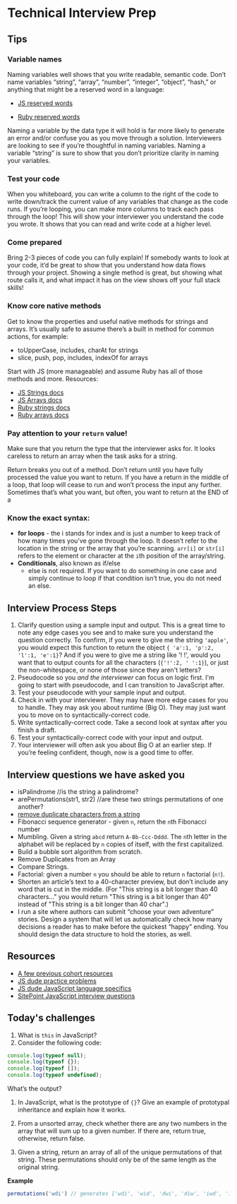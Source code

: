 # Technical Interview Prep

## Tips
### Variable names

Naming variables well shows that you write readable, semantic code. Don’t name variables “string”, “array”, “number”, “integer”, “object”, “hash,” or anything that might be a reserved word in a language:
  * [JS reserved words](http://www.javascripter.net/faq/reserved.htm)

  * [Ruby reserved words]( http://www.java2s.com/Code/Ruby/Language-Basics/Rubysreservedwords.htm)

Naming a variable by the data type it will hold is far more likely to generate an error and/or confuse you as you move through a solution. Interviewers are looking to see if you’re thoughtful in naming variables. Naming a variable “string” is sure to show that you don’t prioritize clarity in naming your variables.

### Test your code

When you whiteboard, you can write a column to the right of the code to write down/track the current value of any variables that change as the code runs. If you’re looping, you can make more columns to track each pass through the loop! This will show your interviewer you understand the code you wrote. It shows that you can read and write code at a higher level.

### Come prepared

Bring 2-3 pieces of code you can fully explain! If somebody wants to look at your code, it’d be great to show that you understand how data flows through your project. Showing a single method is great, but showing what route calls it, and what impact it has on the view shows off your full stack skills!

### Know core native methods
Get to know the properties and useful native methods for strings and arrays. It’s usually safe to assume there’s a built in method for common actions, for example:

- toUpperCase, includes, charAt for strings
- slice, push, pop, includes, indexOf for arrays

Start with JS (more manageable) and assume Ruby has all of those methods and more. Resources:
  - [JS Strings docs](https://developer.mozilla.org/en-US/docs/Web/JavaScript/Reference/Global_Objects/String#Methods_2)
  - [JS Arrays docs](https://developer.mozilla.org/en-US/docs/Web/JavaScript/Reference/Global_Objects/Array#Methods_2)
  - [Ruby strings docs](https://ruby-doc.org/core-2.2.0/String.html)
  - [Ruby arrays docs](https://ruby-doc.org/core-2.2.0/Array.html)


### Pay attention to your `return` value!

Make sure that you return the type that the interviewer asks for. It looks careless to return an array when the task asks for a string.

Return breaks you out of a method. Don’t return until you have fully processed the value you want to return. If you have a return in the middle of a loop, that loop will cease to run and won’t process the input any further. Sometimes that’s what you want, but often, you want to return at the END of a  


### Know the exact syntax:
  * **for loops** - the i stands for index and is just a number to keep track of how many times you’ve gone through the loop. It doesn’t refer to the location in the string or the array that you’re scanning. `arr[i]` or `str[i]` refers to the element or character at the `i`th position of the array/string.
  * **Conditionals**, also known as if/else
      - else is not required. If you want to do something in one case and simply continue to loop if that condition isn’t true, you do not need an else.


## Interview Process Steps

1. Clarify question using a sample input and output.  This is a great time to note any edge cases you see and to make sure you understand the question correctly.
To confirm, if you were to give me the string `'apple'`, you would expect this function to return the object `{ 'a':1, 'p':2, 'l':1, 'e':1}`?
And if you were to give me a string like '! !', would you want that to output counts for all the characters (`{'!':2, ' ':1}`), or just the non-whitespace, or none of those since they aren't letters?
2. Pseudocode so you _and the interviewer_ can focus on logic first.
I'm going to start with pseudocode, and I can transition to JavaScript after.
3. Test your pseudocode with your sample input and output.
4. Check in with your interviewer.  They may have more edge cases for you to handle. They may ask you about runtime (Big O).  They may just want you to move on to syntactically-correct code.
5. Write syntactically-correct code. Take a second look at syntax after you finish a draft.
6. Test your syntactically-correct code with your input and output.
7. Your interviewer will often ask you about Big O at an earlier step. If you’re feeling confident, though, now is a good time to offer.


## Interview questions we have asked you

* isPalindrome //is the string a palindrome?
* arePermutations(str1, str2) //are these two strings permutations of one another?
* [remove duplicate characters from a string](http://thatjsdude.com/interview/js1.html#removeDuplicateChar)
* Fibonacci sequence generator - given `n`, return the `n`th Fibonacci number
* Mumbling. Given a string `abcd` return `A-Bb-Ccc-Dddd`. The `n`th letter in the alphabet will be replaced by `n` copies of itself, with the first capitalized.
* Build a bubble sort algorithm from scratch.
* Remove Duplicates from an Array
* Compare Strings.
* Factorial: given a number `n` you should be able to return `n` factorial (`n!`).
* Shorten an article’s text to a 40-character preview, but don’t include any word that is cut in the middle. (For "This string is a bit longer than 40 characters..." you would return "This string is a bit longer than 40" instead of "This string is a bit longer than 40 char".)
* I run a site where authors can submit “choose your own adventure” stories.  Design a system that will let us automatically check how many decisions a reader has to make before the quickest “happy” ending. You should design the data structure to hold the stories, as well.



## Resources
* [A few previous cohort resources](https://github.com/SF-WDI-LABS?utf8=%E2%9C%93&query=interview)
* [JS dude practice problems](http://thatjsdude.com/interview/js1.html)
* [JS dude JavaScript language specifics](http://thatjsdude.com/interview/js2.html)
* [SitePoint JavaScript interview questions](https://www.sitepoint.com/5-javascript-interview-exercises/)


## Today's challenges

1. What is `this` in JavaScript?
1. Consider the following code:

  ```js
  console.log(typeof null);
  console.log(typeof {});
  console.log(typeof []);
  console.log(typeof undefined);
  ```
  What’s the output?

1. In JavaScript, what is the prototype of `{}`? Give an example of prototypal inheritance and explain how it works.

1. From a unsorted array, check whether there are any two numbers in the array that will sum up to a given number. If there are, return true, otherwise, return false.

1. Given a string, return an array of all of the unique permutations of that string. These permutations should only be of the same length as the original string.

 **Example**

  ```js
  permutations('wdi') // generates ['wdi', 'wid', 'dwi', 'diw', 'iwd', 'idw']

  ```
